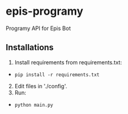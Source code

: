 # epis-programy
Programy API for Epis Bot

## Installations
1. Install requirements from requirements.txt:
  * `pip install -r requirements.txt`
2. Edit files in './config'.
2. Run:
  * `python main.py`
